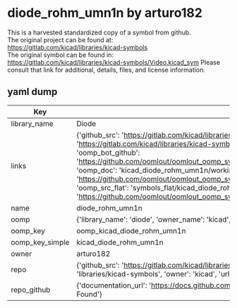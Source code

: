 # diode_rohm_umn1n by arturo182  
This is a harvested standardized copy of a symbol from github.  
The original project can be found at:  
https://gitlab.com/kicad/libraries/kicad-symbols  
The original symbol can be found in:
https://gitlab.com/kicad/libraries/kicad-symbols/Video.kicad_sym
Please consult that link for additional, details, files, and license information.  
## yaml dump  
| Key | Value |  
| --- | --- |  
| library_name | Diode |  
| links | {'github_src': 'https://gitlab.com/kicad/libraries/kicad-symbols/Video.kicad_sym', 'github_src_repo': 'https://gitlab.com/kicad/libraries/kicad-symbols', 'oomp_bot': 'kicad_diode_rohm_umn1n/working', 'oomp_bot_github': 'https://github.com/oomlout/oomlout_oomp_symbol_bot/tree/main/kicad_diode_rohm_umn1n/working', 'oomp_doc': 'kicad_diode_rohm_umn1n/working', 'oomp_doc_github': 'https://github.com/oomlout/oomlout_oomp_symbol_doc/tree/main/kicad_diode_rohm_umn1n/working', 'oomp_src_flat': 'symbols_flat/kicad_diode_rohm_umn1n/working', 'oomp_src_flat_github': 'https://github.com/oomlout/oomlout_oomp_symbol_src/tree/main/kicad_diode_rohm_umn1n/working'} |  
| name | diode_rohm_umn1n |  
| oomp | {'library_name': 'diode', 'owner_name': 'kicad', 'symbol_name': 'diode_rohm_umn1n'} |  
| oomp_key | oomp_kicad_diode_rohm_umn1n |  
| oomp_key_simple | kicad_diode_rohm_umn1n |  
| owner | arturo182 |  
| repo | {'github_src': 'https://gitlab.com/kicad/libraries/kicad-symbols/Video.kicad_sym', 'name': 'libraries/kicad-symbols', 'owner': 'kicad', 'url': 'https://gitlab.com/kicad/libraries/kicad-symbols'} |  
| repo_github | {'documentation_url': 'https://docs.github.com/rest/repos/repos#get-a-repository', 'message': 'Not Found'} |  

